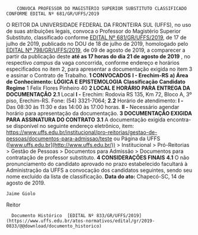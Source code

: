         CONVOCA PROFESSOR DO MAGISTÉRIO SUPERIOR SUBSTITUTO CLASSIFICADO CONFORME EDITAL Nº 681/GR/UFFS/2019  

 O REITOR DA UNIVERSIDADE FEDERAL DA FRONTEIRA SUL (UFFS), no uso de suas atribuições legais, convoca o Professor do Magistério Superior Substituto, classificado conforme [EDITAL Nº 681/GR/UFFS/2019](https://www.uffs.edu.br/atos-normativos/edital/gr/2019-0681), de 17 de julho de 2019, publicado no DOU de 18 de julho de 2019, homologado pelo [EDITAL Nº 798/GR/UFFS/2019](https://www.uffs.edu.br/atos-normativos/edital/gr/2019-0798), de 09 de agosto de 2019, a comparecer a partir da publicação deste **até as 17 horas do dia 21 de agosto de 2019** , no respectivo *campus*  da vaga concorrida, conforme endereço e horários especificados no item 2, para apresentar a documentação exigida no item 3 e assinar o Contrato de Trabalho.     **1 CONVOCADOS**   **I - Erechim-RS**   **a) Área de Conhecimento: LÓGICA E EPISTEMOLOGIA**      **Classificação**      **Candidato**      **Regime**       1   Felix Flores Pinheiro   40        **2 LOCAL E HORÁRIO PARA ENTREGA DA DOCUMENTAÇÃO**   **2.1**  Local  **I -**  Erechim: Rodovia RS 135, Km 72, Bloco A, 3º piso, Erechim-RS. Fone: (54) 3321-7064;  **2.2**  Horário de atendimento:  **I -**  Das 08:30 às 11:30 e das 14:00 às 17:00 horas.  **II -**  Necessário agendar horário para apresentação da documentação.     **3 DOCUMENTAÇÃO EXIGIDA PARA ASSINATURA DO CONTRATO**   **3.1**  A documentação exigida encontra-se disponível no seguinte endereço eletrônico, item: <https://www.uffs.edu.br/institucional/pro-reitorias/gestao-de-pessoas/documentos-para-admissao/teste> ou Página da UFFS ([www.uffs.edu.br](http://www.uffs.edu.br/)) > Institucional > Pró-Reitorias > Gestão de Pessoas > Documentos para Admissão > Documentos para contratação de professor substituto.     **4 CONSIDERAÇÕES FINAIS**   **4.1**  O não pronunciamento do candidato aprovado no prazo estabelecido facultará à Administração da UFFS a convocação dos candidatos seguintes, sendo seu nome excluído da lista de classificação.        **Data do ato:** Chapecó-SC, 14 de agosto de 2019.   
 

    Jaime Giolo   
 Reitor 

      Documento Histórico  [EDITAL Nº 833/GR/UFFS/2019](https://www.uffs.edu.br/atos-normativos/edital/gr/2019-0833/@@download/documento_historico)     
      